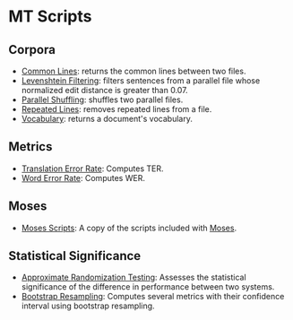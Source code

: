 # MT Scripts

## Corpora
* [Common Lines](cl): returns the common lines between two files.
* [Levenshtein Filtering](levfil): filters sentences from a parallel file whose normalized edit distance is greater than 0.07.
* [Parallel Shuffling](pashu): shuffles two parallel files.
* [Repeated Lines](rl): removes repeated lines from a file.
* [Vocabulary](vocab): returns a document's vocabulary.

## Metrics
* [Translation Error Rate](ter): Computes TER.
* [Word Error Rate](wer): Computes WER.

## Moses
* [Moses Scripts](moses): A copy of the scripts included with [Moses](https://github.com/moses-smt/mosesdecoder).

## Statistical Significance
* [Approximate Randomization Testing](art): Assesses the statistical significance of the difference in performance between two systems.
* [Bootstrap Resampling](confinter): Computes several metrics with their confidence interval using bootstrap resampling.
